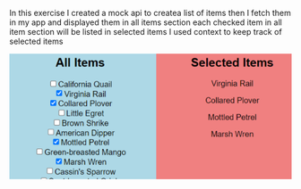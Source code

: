 In this exercise I created a mock api to createa list of items
then I fetch them in my app and displayed them in all items section
each checked item in all item section will be listed in selected items
I used context to keep track of selected items



![](screenshot.png)
